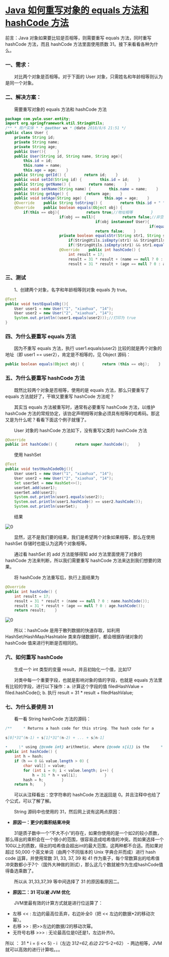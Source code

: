 # [Java 如何重写对象的 equals 方法和 hashCode 方法](https://www.cnblogs.com/ynxiyan/p/17026460.html)

前言：Java 对象如果要比较是否相等，则需要重写 equals 方法，同时重写 hashCode 方法，而且 hashCode 方法里面使用质数 31。接下来看看各种为什么。

### 一、需求：

　　对比两个对象是否相等。对于下面的 User 对象，只需姓名和年龄相等则认为是同一个对象。

### 二、解决方案：

　　需要重写对象的 equals 方法和 hashCode 方法

```java
package com.yule.user.entity; 
import org.springframework.util.StringUtils;
/** * 用户实体 * * @author wx * @date 2018/8/6 21:51 */ 
public class User {    
    private String id;   
    private String name;    
    private String age;     
    public User(){     }     
    public User(String id, String name, String age){        
        this.id = id;        
        this.name = name;        
        this.age = age;    }     
    public String getId() {        return id;    }     
    public void setId(String id) {        this.id = id;    }     
    public String getName() {        return name;    }     
    public void setName(String name) {        this.name = name;    }     
    public String getAge() {        return age;    }     
    public void setAge(String age) {        this.age = age;    }     
    @Override    public String toString() {        return this.id + " " + this.name + " " + this.age;    }     
    @Override    public boolean equals(Object obj) {        
        if(this == obj){            return true;//地址相等        }         
                        if(obj == null){            return false;//非空性：对于任意非空引用x，x.equals(null)应该返回false。        }         
                                        if(obj instanceof User){            User other = (User) obj;            //需要比较的字段相等，则这两个对象相等            
                                                                if(equalsStr(this.name, other.name)                    && equalsStr(this.age, other.age)){                return true;            }        }         
                                        return false;    }     
                        private boolean equalsStr(String str1, String str2){        
                            if(StringUtils.isEmpty(str1) && StringUtils.isEmpty(str2)){            return true;        }        
                            if(!StringUtils.isEmpty(str1) && str1.equals(str2)){            return true;        }        return false;    }     
                        @Override    public int hashCode() {        
                            int result = 17;        
                            result = 31 * result + (name == null ? 0 : name.hashCode());        
                            result = 31 * result + (age == null ? 0 : age.hashCode());        return result;    } }
```

### 三、测试

　　1、创建两个对象，名字和年龄相等则对象 equals 为 true。

```java
@Test    
public void testEqualsObj(){        
    User user1 = new User("1", "xiaohua", "14");        
    User user2 = new User("2", "xiaohua", "14");        
    System.out.println((user1.equals(user2)));//打印为 true    
}
```

### 四、为什么要重写 equals 方法

　　因为不重写 equals 方法，执行 user1.equals(user2) 比较的就是两个对象的地址（即 user1 == user2），肯定是不相等的，见 Object 源码：

```java
public boolean equals(Object obj) {        return (this == obj);    }
```

### 五、为什么要重写 hashCode 方法

　　既然比较两个对象是否相等，使用的是 equals 方法，那么只要重写了 equals 方法就好了，干嘛又要重写 hashCode 方法呢？

　　其实当 equals 方法被重写时，通常有必要重写 hashCode 方法，以维护 hashCode 方法的常规协定，该协定声明相等对象必须具有相等的哈希码。那这又是为什么呢？看看下面这个例子就懂了。

　　User 对象的 hashCode 方法如下，没有重写父类的 hashCode 方法

```java
@Override    
public int hashCode() {        return super.hashCode();    }
```

　　使用 hashSet

```java
@Test    
public void testHashCodeObj(){        
    User user1 = new User("1", "xiaohua", "14");        
    User user2 = new User("2", "xiaohua", "14");        
    Set userSet = new HashSet<>();        
    userSet.add(user1);        
    userSet.add(user2);        
    System.out.println(user1.equals(user2));        
    System.out.println(user1.hashCode() == user2.hashCode());        
    System.out.println(userSet);    }
```

　　结果

![0](https://img2023.cnblogs.com/blog/2854528/202301/2854528-20230105032448626-1654446310.png)

　　显然，这不是我们要的结果，我们是希望两个对象如果相等，那么在使用 hashSet 存储时也能认为这两个对象相等。

　　通过看 hashSet 的 add 方法能够得知 add 方法里面使用了对象的 hashCode 方法来判断，所以我们需要重写 hashCode 方法来达到我们想要的效果。

　　将 hashCode 方法重写后，执行上面结果为

```java
@Override    
public int hashCode() {        
    int result = 17;        
    result = 31 * result + (name == null ? 0 : name.hashCode());        
    result = 31 * result + (age == null ? 0 : age.hashCode());        
    return result;    }
```

![0](https://img2023.cnblogs.com/blog/2854528/202301/2854528-20230105032448001-1722872258.png)

　　所以：hashCode 是用于散列数据的快速存取，如利用 HashSet/HashMap/Hashtable 类来存储数据时，都会根据存储对象的 hashCode 值来进行判断是否相同的。

### 六、如何重写 hashCode

　　生成一个 int 类型的变量 result，并且初始化一个值，比如17

　　对类中每一个重要字段，也就是影响对象的值的字段，也就是 equals 方法里有比较的字段，进行以下操作：a. 计算这个字段的值 filedHashValue = filed.hashCode(); b. 执行 result = 31 * result + filedHashValue;

### 七、为什么要使用 31

　　看一看 String hashCode 方法的源码：

```java
/**     * Returns a hash code for this string. The hash code for a     * {@code String} object is computed as     * 
 
s[0]*31^(n-1) + s[1]*31^(n-2) + ... + s[n-1]
 
•     \* using {@code int} arithmetic, where {@code s[i]} is the     * *i*th character of the string, {@code n} is the length of     * the string, and {@code ^} indicates exponentiation.     * (The hash value of the empty string is zero.)     *     * @return  a hash code value for this object.     */    
public int hashCode() {        
    int h = hash;        
    if (h == 0 && value.length > 0) {            
        char val[] = value;             
        for (int i = 0; i < value.length; i++) {                
            h = 31 * h + val[i];            }            
        hash = h;        }        
    return h;    }
```

　　可以从注释看出：空字符串的 hashCode 方法返回是 0。并且注释中也给了个公式，可以了解了解。

　　String 源码中也使用的 31，然后网上说有这两点原因：

- **原因一：更少的乘积结果冲突**

　　31是质子数中一个“不大不小”的存在，如果你使用的是一个如2的较小质数，那么得出的乘积会在一个很小的范围，很容易造成哈希值的冲突。而如果选择一个100以上的质数，得出的哈希值会超出int的最大范围，这两种都不合适。而如果对超过 50,000 个英文单词（由两个不同版本的 Unix 字典合并而成）进行 hash code 运算，并使用常数 31, 33, 37, 39 和 41 作为乘子，每个常数算出的哈希值冲突数都小于7个（国外大神做的测试），那么这几个数就被作为生成hashCode值得备选乘数了。

　　所以从 31,33,37,39 等中间选择了 31 的原因看原因二。

- **原因二：31 可以被 JVM 优化**

　　JVM里最有效的计算方式就是进行位运算了：

- 左移 << : 左边的最高位丢弃，右边补全0（把 << 左边的数据*2的移动次幂）。
- 右移 >> : 把>>左边的数据/2的移动次幂。
- 无符号右移 >>> : 无论最高位是0还是1，左边补齐0。 　　

所以 ： 31 * i = (i << 5) - i（左边 31*2=62,右边 2*2^5-2=62） - 两边相等，JVM就可以高效的进行计算啦。。。